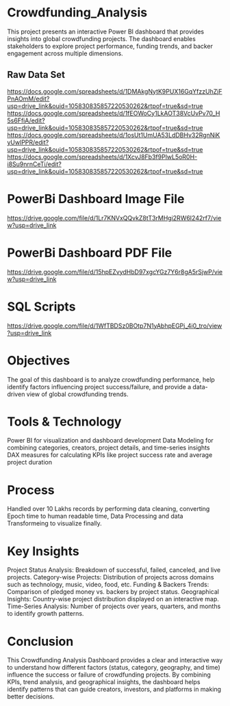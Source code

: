 # Crowdfunding_Analysis
This project presents an interactive Power BI dashboard that provides insights into global crowdfunding projects. The dashboard enables stakeholders to explore project performance, funding trends, and backer engagement across multiple dimensions.
## Raw Data Set
https://docs.google.com/spreadsheets/d/1DMAkgNytK9PUX16GqYfzzUhZjFPnAOmM/edit?usp=drive_link&ouid=105830835857220530262&rtpof=true&sd=true
https://docs.google.com/spreadsheets/d/1fEOWoCy1LkAOT38VcUvPv70_H5s6FfiA/edit?usp=drive_link&ouid=105830835857220530262&rtpof=true&sd=true
https://docs.google.com/spreadsheets/d/1osUt1UmUA53LdDBHv32RgnNiKyUwlPPR/edit?usp=drive_link&ouid=105830835857220530262&rtpof=true&sd=true
https://docs.google.com/spreadsheets/d/1XcvJ8Fb3f9PlwL5oR0H-i8Su9nrnCeTi/edit?usp=drive_link&ouid=105830835857220530262&rtpof=true&sd=true

# PowerBi Dashboard Image File
https://drive.google.com/file/d/1Lr7KNVxQQvkZ8tT3rMHgi2RW6I242rf7/view?usp=drive_link

# PowerBi Dashboard PDF File
https://drive.google.com/file/d/15hpEZvydHbD97xgcYGz7Y6r8gA5rSjwP/view?usp=drive_link

# SQL Scripts
https://drive.google.com/file/d/1WfTBDSz0BOtp7N1yAbhpEGPj_4i0_tro/view?usp=drive_link

# Objectives
The goal of this dashboard is to analyze crowdfunding performance, help identify factors influencing project success/failure, and provide a data-driven view of global crowdfunding trends.

# Tools & Technology
Power BI for visualization and dashboard development
Data Modeling for combining categories, creators, project details, and time-series insights
DAX measures for calculating KPIs like project success rate and average project duration

# Process
Handled over 10 Lakhs records by performing  data cleaning, converting Epoch time to human readable time, Data Processing and data Transformeing to visualize finally.

# Key Insights
Project Status Analysis: Breakdown of successful, failed, canceled, and live projects.
Category-wise Projects: Distribution of projects across domains such as technology, music, video, food, etc.
Funding & Backers Trends: Comparison of pledged money vs. backers by project status.
Geographical Insights: Country-wise project distribution displayed on an interactive map.
Time-Series Analysis: Number of projects over years, quarters, and months to identify growth patterns.

# Conclusion
This Crowdfunding Analysis Dashboard provides a clear and interactive way to understand how different factors (status, category, geography, and time) influence the success or failure of crowdfunding projects. By combining KPIs, trend analysis, and geographical insights, the dashboard helps identify patterns that can guide creators, investors, and platforms in making better decisions.

